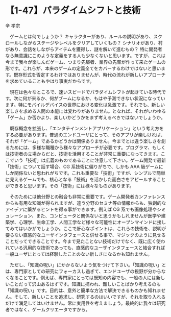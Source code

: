# 【1-47】パラダイムシフトと技術

<div class="author">辛 孝宗</div>

　ゲームとは何でしょうか？ キャラクターがあり、ルールの説明があり、スクロールしながらステージやレベルをクリアしていくもの？ シナリオがあり、村があり、会話をしながらアイテムを獲得し、謎を解いて進むもの？ 特に開発者なら無意識にこのような定義をする人も少なくないと思います。ですが、これは今まで我々が楽しんだゲーム、つまり先駆者、業界の先輩が作って来たゲームの形です。これらが、本来のゲームの定義全てをカバーするわけではないと思います。既存形式を否定するわけではありませんが、時代の流れが新しいアプローチを求めていることもやはり事実だからです。

　現在は色々なところで、速いスピードでパラダイムシフトが起きている時代です。次に何が来るか、何がブームになるか、もはや予測できない状況になっています。特にモバイルデバイスの世界における変化は急激です。それでも、新しい楽しさを求める人間の本能には変わりがありません。となれば、それがいわゆる「ゲーム」か否かより、楽しいかどうかをまず考えるべきではないでしょうか。

　既存概念を拡張し、「エンタテインメントアプリケーション」という考え方をする必要があります。普通のエンドユーザにとって、そのアプリが楽しければ、それが「ゲーム」であるかどうかは関係ありません。今までとは違う楽しさを創るためには、多様な職種から様々なアプローチが必要です。プログラマ、もしくは技術者の立場からだと、技術を活用することが非常に重要になってきます。ここでいう「技術」は広義のものであることに注意して下さい。ゲーム開発で最新「技術」について話す場合、CG 系技術に偏りがちで、しかも AAA 級ゲームにしか関係ないと思われがちです。これも重要な「技術」ですが、シンプルで簡単に見えるゲームでも、核心となる「技術」を活かした面白さをアピールすることができると思います。その「技術」には様々なものがあります。

　そのためには他分野との融合も非常に重要です。ゲーム開発者カンファレンスからも有用な知識が得られますが、違う分野のセミナ等の情報からも、独創的なアイデアに繋がるヒントを得る事ができます。例えば CG 系でも画像処理やシミュレーション、また、コンピュータと関係ないと思うかもしれませんが医学や建築学、心理学、生命工学、人間工学など様々な可能性にオープンマインドに接してみてはいかがでしょうか。ここで肝心なポイントは、これらの技術を、説明が要らない直感的なユーザインタフェースと併せる事で、マジックのように見せることだってできることです。今まで見たことない技術だけでなく、既に広く使われている汎用的な技術であっても、直感的なユーザインタフェースと結合すれば一般ユーザにとっては経験したことのない新しさになるかも知れません。

　ただし、「知識の呪い」にかからないよう気をつけて下さい。「知識の呪い」とは、専門家としての研究にフォーカスし過ぎて、エンドユーザの視野が分からなくなることです。例えば、専門家にとっては既知の内容でも、一般の人には新しいことだって沢山あるはずです。知識に捕われ、難しいことばかり考えるのも「知識の呪い」です。目的は、意外と簡単な方法で解決できるものかも知れません。そして、新しいことを追求し、研究するのはいいですが、それを取り入れるだけで満足してはいけません。常に実用性を考えましょう。最終的に我々は研究者ではなく、ゲームクリエータですから。
